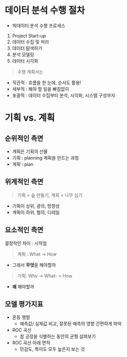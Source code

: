 # 데이터 분석 수행 절차

- 빅데이터 분석 수행 프로세스
1. Project Start-up
2. 데이터 수집 및 처리
3. 데이터 탐색하기
4. 분석 모델링
5. 데이터 시각화


  > 수행 계획서는
  - 직관적 : 흐름을 한 눈에, 순서도 활용!
  - 세부적 : 해야 할 일을 빠짐없이
  - 포괄적 : 데이터 수집부터 분석, 시각화, 시스템 구성까지

# 기획 vs. 계획

## 순위적인 측면

- 계획은 기획의 산물
- 기획 : planning  계획을 만드는 과정
- 계획 : plan


## 위계적인 측면
> 기획 = 숲 만들기, 계획 = 나무 심기
- 기획이 상위, 광의, 방향성
- 계획이 하위, 협의, 디테일

## 요소적인 측면
결정적인 차이 : 시작점

> 계획 : What -> How
- 그래서 **무엇**을 해야할까

> 기획: Why -> What- > How
- **왜** 해야할까


## 모델 평가지표

- 혼동 행렬 
  - 예측값/ 실제값 비교, 잘못된 예측의 영향 간편하게 파악
- ROC 곡선
  - 참 긍정을 식별하는 동안의 균형 살펴보기
- ROC 곡선 아래 면적
  - 민감도, 특이도 모두 높은지 보는 것